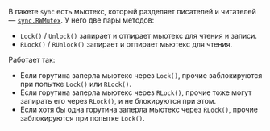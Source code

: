 В пакете `sync` есть мьютекс, который разделяет писателей и читателей — [`sync.RWMutex`](https://pkg.go.dev/sync#RWMutex). У него две пары методов:

- `Lock()` / `Unlock()` запирает и отпирает мьютекс для чтения и записи.
- `RLock()` / `RUnlock()` запирает и отпирает мьютекс для чтения.

Работает так:

- Если горутина заперла мьютекс через `Lock()`, прочие заблокируются при попытке `Lock()` или `RLock()`.
- Если горутина заперла мьютекс через `RLock()`, прочие тоже могут запирать его через `RLock()`, и не блокируются при этом.
- Если хотя бы одна горутина заперла мьютекс через `RLock()`, прочие заблокируются при попытке `Lock()`.